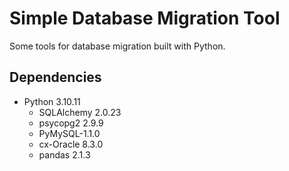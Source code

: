 # Simple Database Migration Tool
Some tools for database migration built with Python.

## Dependencies
- Python 3.10.11
  - SQLAlchemy 2.0.23
  - psycopg2 2.9.9
  - PyMySQL-1.1.0
  - cx-Oracle 8.3.0
  - pandas 2.1.3
